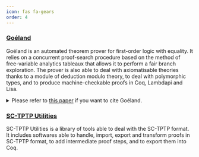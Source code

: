 ```yaml
---
icon: fas fa-gears
order: 4
---
```


### [Goéland](https://github.com/GoelandProver/Goeland)

Goéland is an automated theorem prover for first-order logic with equality. It relies on a
concurrent proof-search procedure based on the method of free-variable analytics tableaux that
allows it to perform a fair branch exploration. The prover is also able to deal with axiomatisable
theories thanks to a module of deduction modulo theory, to deal with polymorphic types,
and to produce machine-checkable proofs in Coq, Lambdapi and Lisa.

<details>
  <summary>Please refer to <a href="{{ site.url }}{{ site.baseurl }}/assets/bibtex/ijcar2022.txt"> this paper</a> if you want to cite Goéland.</summary>

<div>
<pre>
@inproceedings{cailler2022goeland,
  author       = {Julie Cailler and
                  Johann Rosain and
                  David Delahaye and
                  Simon Robillard and
                  Hinde Lilia Bouziane},
  editor       = {Jasmin Blanchette and
                  Laura Kov{\'{a}}cs and
                  Dirk Pattinson},
  title        = {Go{\'{e}}land: {A} Concurrent Tableau-Based Theorem Prove (System Description)},
  booktitle    = {Automated Reasoning - 11th International Joint Conference, {IJCAR} 2022, Haifa, Israel, August 8-10, 2022, Proceedings},
  series       = {Lecture Notes in Computer Science},
  volume       = {13385},
  pages        = {359--368},
  publisher    = {Springer},
  year         = {2022},
  url          = {https://doi.org/10.1007/978-3-031-10769-6\_22},
  doi          = {10.1007/978-3-031-10769-6\_22}
}
</pre>
</div>

</details>



### [SC-TPTP Utilities](https://github.com/SC-TPTP/sc-tptp)

SC-TPTP Utilities is a library of tools able to deal with the SC-TPTP format. It includes softwares able to handle, import, export and transform proofs in SC-TPTP format, to add intermediate proof steps, and to export them into Coq. 

<!-- Please refer to this paper if you want to cite SC-TPTP utilities: -->